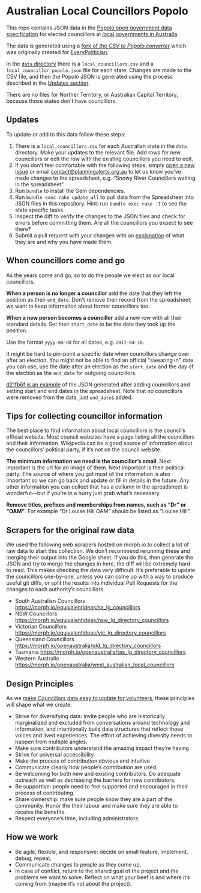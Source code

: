 # Australian Local Councillors Popolo

This repo contains JSON data in the [Popolo open government data specification](http://www.popoloproject.com/)
for elected councillors at [local governments in Australia](https://en.wikipedia.org/wiki/Local_government_in_Australia).

The data is generated using a [fork of the *CSV to Popolo converter*](https://github.com/equivalentideas/csv_to_popolo)
which was originally created for [EveryPolitician](http://everypolitician.org/).

In the [`data` directory](https://github.com/openaustralia/australian_local_councillors_popolo/tree/master/data) there is a `local_councillors.csv` and a `local_councillor_popolo.json` file for each state.
Changes are made to the CSV file, and then the Popolo JSON is generated using the process described in the [Updates section](#updates).

There are no files for Norther Territory, or Australian Capital Territory, because those states don't have councillors.

## Updates

To update or add to this data follow these steps:

1. There is a `local_councillors.csv` for each Australian state in the `data` directory. Make your updates to the relevant file. Add rows for new councillors or edit the row with the existing councillors you need to edit.
2. If you don’t feel comfortable with the following steps, simply [open a new issue](https://github.com/openaustralia/australian_local_councillors_popolo/issues/new) or email contact@planningalerts.org.au to let us know you’ve made changes to the spreadsheet, e.g. “Snowy River Councillors waiting in the spreadsheet”.
3. Run `bundle` to install the Gem dependencies.
4. Run `bundle exec rake update_all` to pull data from the Spreadsheet into JSON files in this repository. Hint: run `bundle exec rake -T` to see the state specific tasks.
5. Inspect the diff to verify the changes to the JSON files and check for errors before committing them. Are all the councillors you expect to see there?
6. Submit a pull request with your changes with an [explanation](https://github.com/blog/1943-how-to-write-the-perfect-pull-request)
   of what they are and why you have made them.

## When councillors come and go

As the years come and go, so to do the people we elect as our local councillors.

**When a person is no longer a councillor** add the date that they left the position as their `end_date`.
Don't remove their record from the spreadsheet; we want to keep information about former councillors too.

**When a new person becomes a councillor** add a new row with all their standard details.
Set their `start_date` to be the date they took up the position.

Use the format `yyyy-mm-dd` for all dates, e.g. `2017-04-10`.

It might be hard to pin-point a specific date when councillors change over after an election.
You might not be able to find an official "swearing in" date you can use, use the date after an election as the `start_date` and the day of the election as the `end_date` for outgoing councillors.

[d21fb6f is an example](https://github.com/openaustralia/australian_local_councillors_popolo/commit/d21fb6fa10ef1c81ec05e6aec7ca15e1b84352b1)
of the JSON generated after adding councillors and setting start and end dates in the spreadsheet.
Note that no councillors were removed from the data, just `end_date`s added.

## Tips for collecting councillor information

The best place to find information about local councillors is the council’s official website. Most council websites have a page listing all the councillors and their information. Wikipedia can be a good source of information about the councillors’ political party, if it’s not on the council website.

**The minimum information we need is the councillor’s email**. Next important is the url for an image of them. Next important is their political party. The source of where you got most of the information is also important so we can go back and update or fill in details in the future. Any other information you can collect that has a collumn in the spreadsheet is wonderfut—but if you’re in a hurry just grab what’s necessary.

**Remove titles, prefixes and memberships from names, such as “Dr” or “OAM”**. For example “Dr Louise Hill OAM” should be listed as “Louise Hill”.

## Scrapers for the original raw data

We used the following web scrapers hosted on morph.io to collect a lot of raw data to start this collection.
We don’t recommend rerunning these and merging their output into the Google sheet.
If you do this, then generate the JSON and try to merge the changes in here, the diff will be extremely hard to read.
This makes checking the data very difficult.
It’s preferable to update the councillors one-by-one, unless you can come up with a way to produce useful git diffs,
or split the results into individual Pull Requests for the changes to each authority’s councillors.

* South Australian Councillors https://morph.io/equivalentideas/sa_lg_councillors
* NSW Councillors https://morph.io/equivalentideas/nsw_lg_directory_councillors
* Victorian Councillors https://morph.io/equivalentideas/vic_lg_directory_councillors
* Queensland Councillors https://morph.io/openaustralia/qld_lg_directory_councillors
* Tasmania https://morph.io/openaustralia/tas_lg_directory_councillors
* Western Australia https://morph.io/openaustralia/west_australian_local_councillors

## Design Principles

As we [make Councillors data easy to update for volunteers](https://github.com/openaustralia/australian_local_councillors_popolo/issues/98#issuecomment-305383236), these principles will shape what we create:

* Strive for diversifying data: invite people who are historically marginalized and excluded from conversations around technology and information, and intentionally build data structures that reflect those voices and lived experiences. The effort of achieving diversity needs to happen from multiple angles.
* Make sure contributors understand the amazing impact they’re having
* Strive for universal accessibility
* Make the process of contribution obvious and intuitive
* Communicate clearly how people’s contribution are used.
* Be welcoming for both new and existing contributors. Do adequate outreach as well as decreasing the barriers for new contributors.
* Be supportive: people need to feel supported and encouraged in their process of contributing.
* Share ownership: make sure people know they are a part of the community. Honor the their labour and make sure they are able to receive the benefits.
* Respect everyone’s time, including administrators

## How we work

* Be agile, flexible, and responsive: decide on small feature, implement, debug, repeat.
* Communicate changes to people as they come up.
* In case of conflict, return to the shared goal of the project and the problems we want to solve.  Reflect on what your beef is and where it’s coming from (maybe it’s not about the project).
 
